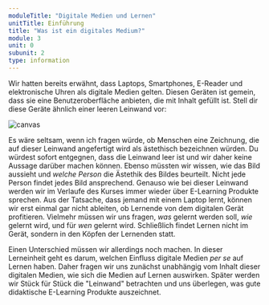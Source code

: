 ```yaml
---
moduleTitle: "Digitale Medien und Lernen"
unitTitle: Einführung
title: "Was ist ein digitales Medium?"
module: 3
unit: 0
subunit: 2
type: information
---
```


Wir hatten bereits erwähnt, dass Laptops, Smartphones, E-Reader und elektronische Uhren als digitale Medien gelten. Diesen Geräten ist gemein, dass sie eine Benutzeroberfläche anbieten, die mit Inhalt gefüllt ist. Stell dir diese Geräte ähnlich einer leeren Leinwand vor: 

![canvas](./sun.jpg)

Es wäre seltsam, wenn ich fragen würde, ob Menschen eine Zeichnung, die auf dieser Leinwand angefertigt wird als ästethisch bezeichnen würden. Du würdest sofort entgegnen, dass die Leinwand leer ist und wir daher keine Aussage darüber machen können. Ebenso müssten wir wissen, wie das Bild aussieht und *welche Person* die Ästethik des Bildes beurteilt. Nicht jede Person findet jedes Bild ansprechend. Genauso wie bei dieser Leinwand werden wir im Verlaufe des Kurses immer wieder über E-Learning Produkte sprechen. Aus der Tatsache, dass jemand mit einem Laptop lernt, können wir erst einmal gar nicht ableiten, ob Lernende von dem digitalen Gerät profitieren. Vielmehr müssen wir uns fragen, *was* gelernt werden soll, *wie* gelernt wird, und für *wen* gelernt wird. Schließlich findet Lernen nicht im Gerät, sondern in den Köpfen der Lernenden statt. 

Einen Unterschied müssen wir allerdings noch machen. In dieser Lerneinheit geht es darum, welchen Einfluss digitale Medien *per se* auf Lernen haben. Daher fragen wir uns zunächst unabhängig vom Inhalt dieser digitalen Medien, wie sich die Medien auf Lernen auswirken. Später werden wir Stück für Stück die "Leinwand" betrachten und uns überlegen, was gute didaktische E-Learning Produkte auszeichnet. 